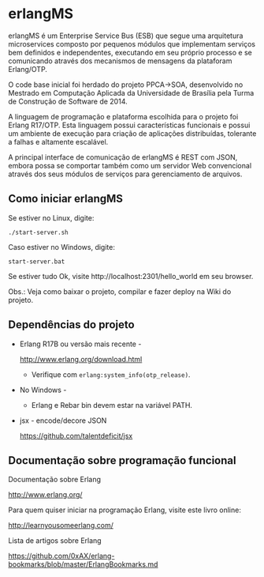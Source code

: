 # erlangMS

erlangMS é um Enterprise Service Bus (ESB) que segue uma arquitetura microservices composto por pequenos módulos que implementam serviços bem definidos e independentes, executando em seu próprio processo e se comunicando através dos mecanismos de mensagens da plataforam Erlang/OTP.

O code base inicial foi herdado do projeto PPCA->SOA, desenvolvido no Mestrado em Computação Aplicada da Universidade de Brasília pela Turma de Construção de Software de 2014.

A linguagem de programação e plataforma escolhida para o projeto foi Erlang R17/OTP. Esta linguagem possui características funcionais e possui um ambiente de execução para criação de aplicações distribuídas, tolerante a falhas e altamente escalável.

A principal interface de comunicação de erlangMS é REST com JSON, embora possa se comportar também como um servidor Web convencional através dos seus módulos de serviços para gerenciamento de arquivos.


Como iniciar erlangMS
-----------------------

Se estiver no Linux, digite:

```console
./start-server.sh
```

Caso estiver no Windows, digite:

```console
start-server.bat
```

Se estiver tudo Ok, visite http://localhost:2301/hello_world em seu browser.

Obs.: Veja como baixar o projeto, compilar e fazer deploy na Wiki do projeto.


Dependências do projeto
------------------------

* Erlang R17B ou versão mais recente -

    <http://www.erlang.org/download.html>

  * Verifique com `erlang:system_info(otp_release)`.


* No Windows -

  * Erlang e Rebar bin devem estar na variável PATH.


* jsx - encode/decore JSON

    <https://github.com/talentdeficit/jsx>


Documentação sobre programação funcional
-----------------------------------------

Documentação sobre Erlang

<http://www.erlang.org/>

Para quem quiser iniciar na programação Erlang, visite este livro online:

<http://learnyousomeerlang.com/>

Lista de artigos sobre Erlang

<https://github.com/0xAX/erlang-bookmarks/blob/master/ErlangBookmarks.md>

